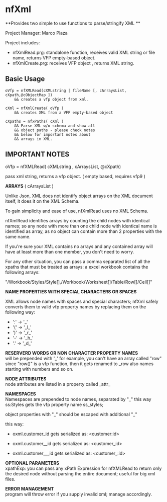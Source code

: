 # nfXml

**Provides two simple to use functions to parse/stringify XML **

Project Manager: Marco Plaza

Project includes:
* nfXmlRead.prg: standalone function, receives valid XML string or file name, returns VFP empty-based object.
* nfXmlCreate.prg: receives VFP object , returns XML string.

## Basic Usage

    oVfp = nfXMLRead(cXMLstring | fileName [, cArraysList, cXpath,@cObjectMap ])
        && creates a vfp object from xml.
 
    cXml = nfXmlCreate( oVfp )
        && creates XML from a VFP empty-based object

    cXpaths = nfxPaths( cXml )
        && Parse XML w/o schema and show all
        && object paths - please check notes
        && below for important notes about
        && arrays in XML.


## IMPORTANT NOTES

oVfp = nfXMLRead( cXMLstring , cArraysList, @cXpath)

pass xml string, returns a vfp object. ( empty based, requires vfp9 )

**ARRAYS**  ( cArraysList )

Unlike Json, XML does not identify object arrays on the XML document itself, it does it on the XML Schema.

To gain simplicity and ease of use, nfXmlRead uses no XML Schema.

nfXmlRead identifies arrays by counting the child nodes with identical names; so any node with more than one child node with identical name is identified as array, as no object can contain more than 2 properties with the same name.

If you're sure your XML contains no arrays and any contained array will have at least more than one member, you don't need to worry.

For any other situation, you can pass a comma separated list of all the xpaths that must be treated as arrays: a excel workbook contains the following arrays:

"/Workbook/Styles/Style[],/Workbook/Worksheet[]/Table/Row[]/Cell[]"


**NAME PROPERTIES WITH SPECIAL CHARACTERS OR SPACES**  

XML allows node names with spaces and special characters; nfXml safely converts them to valid vfp property names by replacing them on the following way:
* ':' -> '\_'
* '(' -> '\_l\_'
* ')' -> '\_r\_'
* '-' -> '\_h\_'
* '.' -> '\_d\_'

**RESERVERD WORDS OR NON CHARACTER PROPERTY NAMES**  
will be prepended with '\_'
for example, you can't have an array called "row" since "row()" is a vfp function, then it gets renamed to _row also names starting with numbers and so on.

**NODE ATTRIBUTES**  
node attributes are listed in a property called \_attr\_ 

**NAMESPACES**  
Namespaces are prepended to node names, separated by "\_"
this way ss:Styles gets the vfp property name ss\_styles;

object properties with "\_" should be escaped with additional "\_" 

this way:

- oxml.customer\_id gets serialized as: &lt;customer:id&gt;

- oxml.customer\_\_id gets serialized as: &lt;customer\_id&gt;

- oxml.customer\_\_\_id gets serialized as: &lt;customer\_:id&gt;

**OPTIONAL PARAMETERS**  
xpathExp: you can pass any xPath Expression for nfXMLRead to return only
the desired node without parsing the entire document; useful for big xml files.


**ERROR MANAGEMENT**  
program will throw error if you supply invalid xml; manage accordingly.
